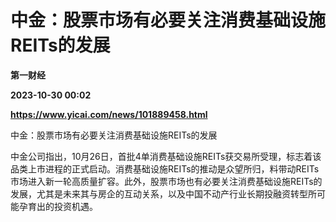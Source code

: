 # 中金：股票市场有必要关注消费基础设施REITs的发展
**第一财经**

**2023-10-30 00:02**

**https://www.yicai.com/news/101889458.html**

中金：股票市场有必要关注消费基础设施REITs的发展

中金公司指出，10月26日，首批4单消费基础设施REITs获交易所受理，标志着该品类上市进程的正式启动。消费基础设施REITs的推动是众望所归，料带动REITs市场进入新一轮高质量扩容。此外，股票市场也有必要关注消费基础设施REITs的发展，尤其是未来其与房企的互动关系，以及中国不动产行业长期投融资转型所可能孕育出的投资机遇。